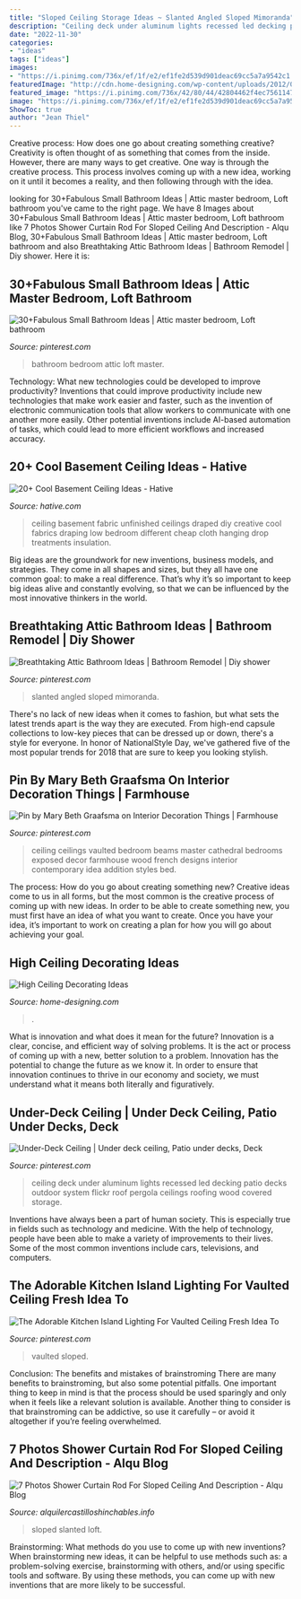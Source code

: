 ```yaml
---
title: "Sloped Ceiling Storage Ideas ~ Slanted Angled Sloped Mimoranda"
description: "Ceiling deck under aluminum lights recessed led decking patio decks outdoor system flickr roof pergola ceilings roofing wood covered storage"
date: "2022-11-30"
categories:
- "ideas"
tags: ["ideas"]
images:
- "https://i.pinimg.com/736x/ef/1f/e2/ef1fe2d539d901deac69cc5a7a9542c1.jpg"
featuredImage: "http://cdn.home-designing.com/wp-content/uploads/2012/09/White-living-room-dining-furniture.jpeg"
featured_image: "https://i.pinimg.com/736x/42/80/44/42804462f4ec75611473118af21a37ba.jpg"
image: "https://i.pinimg.com/736x/ef/1f/e2/ef1fe2d539d901deac69cc5a7a9542c1.jpg"
ShowToc: true
author: "Jean Thiel"
---
```



Creative process: How does one go about creating something creative?
Creativity is often thought of as something that comes from the inside. However, there are many ways to get creative. One way is through the creative process. This process involves coming up with a new idea, working on it until it becomes a reality, and then following through with the idea.

	

		
looking for 30+Fabulous Small Bathroom Ideas | Attic master bedroom, Loft bathroom you've came to the right page. We have 8 Images about 30+Fabulous Small Bathroom Ideas | Attic master bedroom, Loft bathroom like 7 Photos Shower Curtain Rod For Sloped Ceiling And Description - Alqu Blog, 30+Fabulous Small Bathroom Ideas | Attic master bedroom, Loft bathroom and also Breathtaking Attic Bathroom Ideas | Bathroom Remodel | Diy shower. Here it is:
		
    
## 30+Fabulous Small Bathroom Ideas | Attic Master Bedroom, Loft Bathroom

<img loading=lazy src="https://i.pinimg.com/736x/ef/1f/e2/ef1fe2d539d901deac69cc5a7a9542c1.jpg" onerror="this.onerror=null;this.src='https://tse1.mm.bing.net/th?id=OIP.ELszitNBoxyPRX5hdt_MQQHaLH&amp;pid=15.1';" alt="30+Fabulous Small Bathroom Ideas | Attic master bedroom, Loft bathroom">

_Source: pinterest.com_

>bathroom bedroom attic loft master. 

	

Technology: What new technologies could be developed to improve productivity?
Inventions that could improve productivity include new technologies that make work easier and faster, such as the invention of electronic communication tools that allow workers to communicate with one another more easily. Other potential inventions include AI-based automation of tasks, which could lead to more efficient workflows and increased accuracy.

    
## 20+ Cool Basement Ceiling Ideas - Hative

<img loading=lazy src="https://hative.com/wp-content/uploads/2014/05/basement-ceiling-ideas/10-fabric-basement-ceiling.jpg" onerror="this.onerror=null;this.src='https://tse1.mm.bing.net/th?id=OIP.Uq68x3GP3c-Gd05eaCbOcAHaE7&amp;pid=15.1';" alt="20+ Cool Basement Ceiling Ideas - Hative">

_Source: hative.com_

>ceiling basement fabric unfinished ceilings draped diy creative cool fabrics draping low bedroom different cheap cloth hanging drop treatments insulation. 

	

Big ideas are the groundwork for new inventions, business models, and strategies. They come in all shapes and sizes, but they all have one common goal: to make a real difference. That’s why it’s so important to keep big ideas alive and constantly evolving, so that we can be influenced by the most innovative thinkers in the world.

    
## Breathtaking Attic Bathroom Ideas | Bathroom Remodel | Diy Shower

<img loading=lazy src="https://i.pinimg.com/736x/e0/44/53/e0445365de00bf6cfe733dee9323bee3.jpg" onerror="this.onerror=null;this.src='https://tse4.mm.bing.net/th?id=OIP.9t9S76u0vL-8zmId6RWjCwHaJ3&amp;pid=15.1';" alt="Breathtaking Attic Bathroom Ideas | Bathroom Remodel | Diy shower">

_Source: pinterest.com_

>slanted angled sloped mimoranda. 

	

There's no lack of new ideas when it comes to fashion, but what sets the latest trends apart is the way they are executed. From high-end capsule collections to low-key pieces that can be dressed up or down, there's a style for everyone. In honor of NationalStyle Day, we've gathered five of the most popular trends for 2018 that are sure to keep you looking stylish.

    
## Pin By Mary Beth Graafsma On Interior Decoration Things | Farmhouse

<img loading=lazy src="https://i.pinimg.com/736x/44/07/58/44075864f6e638e048089d795f96046b--vaulted-ceilings.jpg" onerror="this.onerror=null;this.src='https://tse1.mm.bing.net/th?id=OIP.j21IrgAZjjEytg_UF_h9vQDgEs&amp;pid=15.1';" alt="Pin by Mary Beth Graafsma on Interior Decoration Things | Farmhouse">

_Source: pinterest.com_

>ceiling ceilings vaulted bedroom beams master cathedral bedrooms exposed decor farmhouse wood french designs interior contemporary idea addition styles bed. 

	

The process: How do you go about creating something new?
Creative ideas come to us in all forms, but the most common is the creative process of coming up with new ideas. In order to be able to create something new, you must first have an idea of what you want to create. Once you have your idea, it’s important to work on creating a plan for how you will go about achieving your goal.

    
## High Ceiling Decorating Ideas

<img loading=lazy src="http://cdn.home-designing.com/wp-content/uploads/2012/09/White-living-room-dining-furniture.jpeg" onerror="this.onerror=null;this.src='https://tse3.mm.bing.net/th?id=OIP.O5peLmzCWudLhDk0MlvexAHaLH&amp;pid=15.1';" alt="High Ceiling Decorating Ideas">

_Source: home-designing.com_

>. 

	

What is innovation and what does it mean for the future?
Innovation is a clear, concise, and efficient way of solving problems. It is the act or process of coming up with a new, better solution to a problem. Innovation has the potential to change the future as we know it. In order to ensure that innovation continues to thrive in our economy and society, we must understand what it means both literally and figuratively.

    
## Under-Deck Ceiling | Under Deck Ceiling, Patio Under Decks, Deck

<img loading=lazy src="https://i.pinimg.com/736x/98/bb/81/98bb81b8519ccebe3807e52fea5c6e22--decking-ideas-pergola-ideas.jpg" onerror="this.onerror=null;this.src='https://tse2.mm.bing.net/th?id=OIP.Ldy1Kw6xDNIqbRSjt_v3qwHaFa&amp;pid=15.1';" alt="Under-Deck Ceiling | Under deck ceiling, Patio under decks, Deck">

_Source: pinterest.com_

>ceiling deck under aluminum lights recessed led decking patio decks outdoor system flickr roof pergola ceilings roofing wood covered storage. 

	

Inventions have always been a part of human society. This is especially true in fields such as technology and medicine. With the help of technology, people have been able to make a variety of improvements to their lives. Some of the most common inventions include cars, televisions, and computers.

    
## The Adorable Kitchen Island Lighting For Vaulted Ceiling Fresh Idea To

<img loading=lazy src="https://i.pinimg.com/736x/42/80/44/42804462f4ec75611473118af21a37ba.jpg" onerror="this.onerror=null;this.src='https://tse3.mm.bing.net/th?id=OIP.7niA1ovk2I8oKSijhD746wHaLH&amp;pid=15.1';" alt="The Adorable Kitchen Island Lighting For Vaulted Ceiling Fresh Idea To">

_Source: pinterest.com_

>vaulted sloped. 

	

Conclusion: The benefits and mistakes of brainstroming
There are many benefits to brainstroming, but also some potential pitfalls. One important thing to keep in mind is that the process should be used sparingly and only when it feels like a relevant solution is available. Another thing to consider is that brainstroming can be addictive, so use it carefully – or avoid it altogether if you’re feeling overwhelmed.

    
## 7 Photos Shower Curtain Rod For Sloped Ceiling And Description - Alqu Blog

<img loading=lazy src="https://alquilercastilloshinchables.info/wp-content/uploads/2020/05/Pin-on-House-ideas.jpg" onerror="this.onerror=null;this.src='https://tse1.mm.bing.net/th?id=OIP.pQyxYcLkR9FmIVhv5503RAHaNK&amp;pid=15.1';" alt="7 Photos Shower Curtain Rod For Sloped Ceiling And Description - Alqu Blog">

_Source: alquilercastilloshinchables.info_

>sloped slanted loft. 

	

Brainstorming: What methods do you use to come up with new inventions?
When brainstorming new ideas, it can be helpful to use methods such as: a problem-solving exercise, brainstorming with others, and/or using specific tools and software. By using these methods, you can come up with new inventions that are more likely to be successful.

